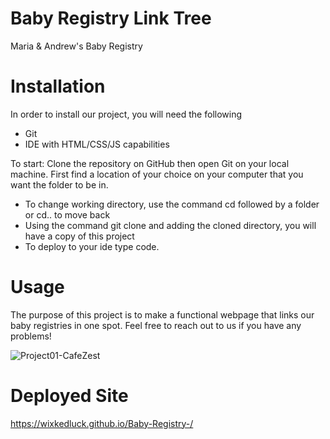 # Baby Registry Link Tree
Maria & Andrew's Baby Registry


# Installation
In order to install our project, you will need the following

- Git
- IDE with HTML/CSS/JS capabilities 

To start: 
Clone the repository on GitHub then open Git on your local machine. First find a location of your choice on your computer that you want the folder to be in.
- To change working directory, use the command cd followed by a folder or cd.. to move back  
- Using the command git clone and adding the cloned directory, you will have a copy of this project
- To deploy to your ide type code. 

# Usage 
The purpose of this project is to make a functional webpage that links our baby registries in one spot. Feel free to reach out to us if you have any problems!


![Project01-CafeZest](./images/image0.png)

# Deployed Site 

https://wixkedluck.github.io/Baby-Registry-/

